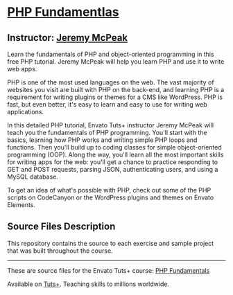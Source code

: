 # [PHP Fundamentlas][published url]
## Instructor: [Jeremy McPeak][instructor url]


Learn the fundamentals of PHP and object-oriented programming in this free PHP tutorial. Jeremy McPeak will help you learn PHP and use it to write web apps.

PHP is one of the most used languages on the web. The vast majority of websites you visit are built with PHP on the back-end, and learning PHP is a requirement for writing plugins or themes for a CMS like WordPress. PHP is fast, but even better, it's easy to learn and easy to use for writing web applications.

In this detailed PHP tutorial, Envato Tuts+ instructor Jeremy McPeak will teach you the fundamentals of PHP programming. You'll start with the basics, learning how PHP works and writing simple PHP loops and functions. Then you'll build up to coding classes for simple object-oriented programming (OOP). Along the way, you'll learn all the most important skills for writing apps for the web: you'll get a chance to practice responding to GET and POST requests, parsing JSON, authenticating users, and using a MySQL database.

To get an idea of what's possible with PHP, check out some of the PHP scripts on CodeCanyon or the WordPress plugins and themes on Envato Elements.



## Source Files Description


This repository contains the source to each exercise and sample project that was built throughout the course.

------

These are source files for the Envato Tuts+ course: [PHP Fundamentals][published url]

Available on [Tuts+](https://tutsplus.com). Teaching skills to millions worldwide.

[published url]: https://code.tutsplus.com/courses/php-fundamentals
[instructor url]: https://tutsplus.com/authors/jeremy-mcpeak
